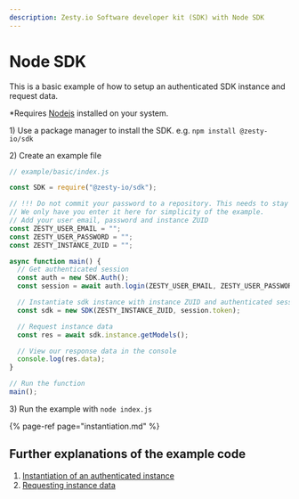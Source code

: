 ```yaml
---
description: Zesty.io Software developer kit (SDK) with Node SDK
---
```


# Node SDK

This is a basic example of how to setup an authenticated SDK instance and request data.

\*Requires [Nodejs](https://nodejs.org/) installed on your system.

1\) Use a package manager to install the SDK. e.g. `npm install @zesty-io/sdk`

2\) Create an example file

```javascript
// example/basic/index.js

const SDK = require("@zesty-io/sdk");

// !!! Do not commit your password to a repository. This needs to stay secret.
// We only have you enter it here for simplicity of the example.
// Add your user email, password and instance ZUID
const ZESTY_USER_EMAIL = "";
const ZESTY_USER_PASSWORD = "";
const ZESTY_INSTANCE_ZUID = "";

async function main() {
  // Get authenticated session
  const auth = new SDK.Auth();
  const session = await auth.login(ZESTY_USER_EMAIL, ZESTY_USER_PASSWORD);

  // Instantiate sdk instance with instance ZUID and authenticated session token
  const sdk = new SDK(ZESTY_INSTANCE_ZUID, session.token);

  // Request instance data
  const res = await sdk.instance.getModels();

  // View our response data in the console
  console.log(res.data);
}

// Run the function
main();
```

3\) Run the example with `node index.js`

{% page-ref page="instantiation.md" %}

## Further explanations of the example code

1. [Instantiation of an authenticated instance](instantiation.md)
2. [Requesting instance data](instantiation.md)

